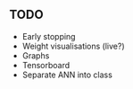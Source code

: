 ## TODO
- Early stopping
- Weight visualisations (live?)
- Graphs
- Tensorboard
- Separate ANN into class
